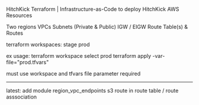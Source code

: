 HitchKick Terraform | Infrastructure-as-Code to deploy HitchKick AWS Resources

Two regions
VPCs
Subnets (Private & Public)
IGW / EIGW
Route Table(s) & Routes

terraform workspaces:
stage
prod

ex usage:
terraform workspace select prod
terraform apply -var-file="prod.tfvars"

must use workspace and tfvars file parameter required

---
latest:
add module region_vpc_endpoints 
s3 route
in route table / route asssociation